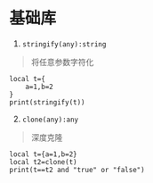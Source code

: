 # 基础库
1. `stringify(any):string`
> 将任意参数字符化
```
local t={
    a=1,b=2
}
print(stringify(t))
```
2. `clone(any):any`
> 深度克隆
```
local t={a=1,b=2}
local t2=clone(t)
print(t==t2 and "true" or "false")
```
